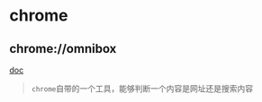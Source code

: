 # chrome

## chrome://omnibox
[doc](https://www.zhihu.com/question/560616439/answer/2722866208)
> `chrome`自带的一个工具，能够判断一个内容是网址还是搜索内容
